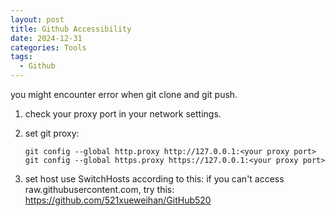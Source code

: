 ```yaml
---
layout: post
title: Github Accessibility
date: 2024-12-31
categories: Tools
tags:
  - Github
---
```


you might encounter error when git clone and git push.  
1. check your proxy port in your network settings.
2. set git proxy:

    ```shell
    git config --global http.proxy http://127.0.0.1:<your proxy port>
    git config --global https.proxy https://127.0.0.1:<your proxy port>
    ```
  3. set host use SwitchHosts according to this:
if you can't access raw.githubusercontent.com, try this:
<https://github.com/521xueweihan/GitHub520>